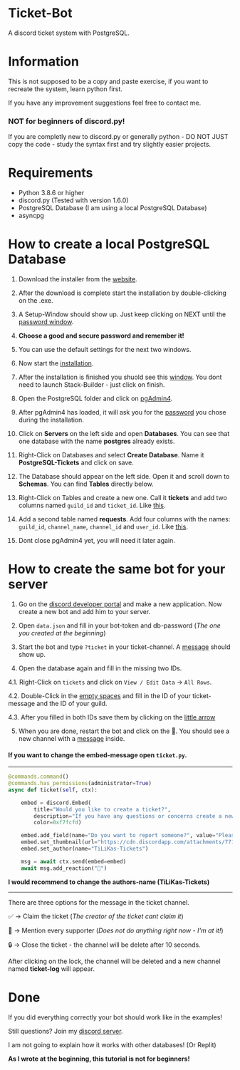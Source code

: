 # Ticket-Bot
A discord ticket system with PostgreSQL.

# Information
This is not supposed to be a copy and paste exercise, if you want to recreate the system, learn python first. 

If you have any improvement suggestions feel free to contact me.

### NOT for beginners of discord.py!

If you are completly new to discord.py or generally python - DO NOT JUST copy the code - study the syntax first and try slightly easier projects. 

# Requirements

- Python 3.8.6 or higher
- discord.py (Tested with version 1.6.0)
- PostgreSQL Database (I am using a local PostgreSQL Database)
- asyncpg

# How to create a local PostgreSQL Database

1. Download the installer from the [website](https://www.enterprisedb.com/downloads/postgres-postgresql-downloads).

2. After the download is complete start the installation by double-clicking on the .exe. 

3. A Setup-Window should show up. Just keep clicking on NEXT until the [password window](https://cdn.discordapp.com/attachments/771635939700768769/827816815886991380/unknown.png). 

4. **Choose a good and secure password and remember it!** 

5. You can use the default settings for the next two windows.

6. Now start the [installation](https://cdn.discordapp.com/attachments/771635939700768769/827819917829996554/unknown.png).

7. After the installation is finished you shuold see this [window](https://cdn.discordapp.com/attachments/771635939700768769/827813661182525460/unknown.png). You dont need to launch Stack-Builder - just click on finish. 

8. Open the PostgreSQL folder and click on [pgAdmin4](https://cdn.discordapp.com/attachments/771635939700768769/827823887495856128/unknown.png).

9. After pgAdmin4 has loaded, it will ask you for the [password](https://cdn.discordapp.com/attachments/771635939700768769/827824348562849802/unknown.png) you chose during the installation.

10. Click on **Servers** on the left side and open **Databases**. You can see that one database with the name **postgres** already exists. 

11. Right-Click on Databases and select **Create Database**. Name it **PostgreSQL-Tickets** and click on save.

12. The Database should appear on the left side. Open it and scroll down to **Schemas**. You can find **Tables** directly below. 

13. Right-Click on Tables and create a new one. Call it **tickets** and add two columns named ``guild_id`` and ``ticket_id``. Like [this](https://cdn.discordapp.com/attachments/771635939700768769/845238042768048138/unknown.png).

14. Add a second table named **requests**. Add four columns with the names: ``guild_id``, ``channel_name``, ``channel_id`` and ``user_id``. Like [this](https://cdn.discordapp.com/attachments/771635939700768769/840122943220088852/unknown.png).

15. Dont close pgAdmin4 yet, you will need it later again.

# How to create the same bot for your server
1. Go on the [discord developer portal](https://discord.com/developers/applications) and make a new application. Now create a new bot and add him to your server.

2. Open ``data.json`` and fill in your bot-token and db-password (*The one you created at the beginning*)

3. Start the bot and type ``?ticket`` in your ticket-channel. A [message](https://cdn.discordapp.com/attachments/771635939700768769/827460503185653790/unknown.png) should show up.

4. Open the database again and fill in the missing two IDs.

4.1. Right-Click on ``tickets`` and click on ``View / Edit Data`` -> ``All Rows``.

4.2. Double-Click in the [empty spaces](https://cdn.discordapp.com/attachments/771635939700768769/845239738273366036/unknown.png) and fill in the ID of your ticket-message and the ID of your guild.

4.3. After you filled in both IDs save them by clicking on the [little arrow](https://cdn.discordapp.com/attachments/771635939700768769/845240257602781224/unknown.png)

5. When you are done, restart the bot and click on the 📩. You should see a new channel with a [message](https://cdn.discordapp.com/attachments/771635939700768769/840124556731088896/unknown.png) inside.

#### If you want to change the embed-message open ``ticket.py``.
---------------------------------------------------------------------------------------------------------------------------------------------------------------------
```python
@commands.command()
@commands.has_permissions(administrator=True)
async def ticket(self, ctx):

    embed = discord.Embed(
        title="Would you like to create a ticket?", 
        description="If you have any questions or concerns create a new ticket by clicking on the emoji below this message.", 
        color=0xf7fcfd)

    embed.add_field(name="Do you want to report someone?", value="Please contact a supporter or moderator directly!", inline=True)
    embed.set_thumbnail(url="https://cdn.discordapp.com/attachments/771635939700768769/773121323341578250/external-content.duckduckgo.com.png")
    embed.set_author(name="TiLiKas-Tickets")

    msg = await ctx.send(embed=embed)
    await msg.add_reaction("📩")
```
**I would recommend to change the authors-name (TiLiKas-Tickets)**

---------------------------------------------------------------------------------------------------------------------------------------------------------------------

There are three options for the message in the ticket channel.

✅ -> Claim the ticket (*The creator of the ticket cant claim it*)

📌 -> Mention every supporter (*Does not do anything right now - I'm at it!*)

🔒 -> Close the ticket - the channel will be delete after 10 seconds.

After clicking on the lock, the channel will be deleted and a new channel named **ticket-log** will appear.
# Done

If you did everything correctly your bot should work like in the examples!

Still questions? Join my [discord server](https://discord.gg/ykF6UfqWgF).

I am not going to explain how it works with other databases! (Or Replit)

**As I wrote at the beginning, this tutorial is not for beginners!**

